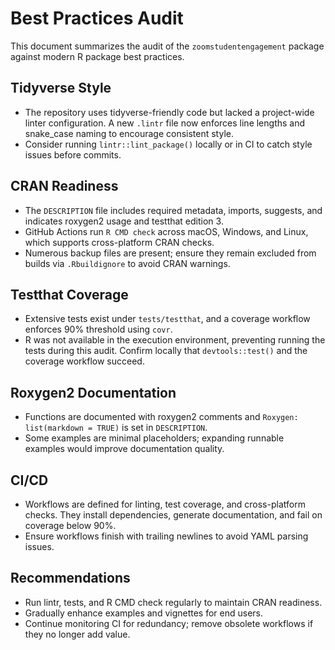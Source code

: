 # Best Practices Audit

This document summarizes the audit of the `zoomstudentengagement` package against modern R package best practices.

## Tidyverse Style
- The repository uses tidyverse-friendly code but lacked a project-wide linter configuration.  A new `.lintr` file now enforces line lengths and snake_case naming to encourage consistent style.
- Consider running `lintr::lint_package()` locally or in CI to catch style issues before commits.

## CRAN Readiness
- The `DESCRIPTION` file includes required metadata, imports, suggests, and indicates roxygen2 usage and testthat edition 3.
- GitHub Actions run `R CMD check` across macOS, Windows, and Linux, which supports cross-platform CRAN checks.
- Numerous backup files are present; ensure they remain excluded from builds via `.Rbuildignore` to avoid CRAN warnings.

## Testthat Coverage
- Extensive tests exist under `tests/testthat`, and a coverage workflow enforces 90% threshold using `covr`.
- R was not available in the execution environment, preventing running the tests during this audit.  Confirm locally that `devtools::test()` and the coverage workflow succeed.

## Roxygen2 Documentation
- Functions are documented with roxygen2 comments and `Roxygen: list(markdown = TRUE)` is set in `DESCRIPTION`.
- Some examples are minimal placeholders; expanding runnable examples would improve documentation quality.

## CI/CD
- Workflows are defined for linting, test coverage, and cross-platform checks.  They install dependencies, generate documentation, and fail on coverage below 90%.
- Ensure workflows finish with trailing newlines to avoid YAML parsing issues.

## Recommendations
- Run lintr, tests, and R CMD check regularly to maintain CRAN readiness.
- Gradually enhance examples and vignettes for end users.
- Continue monitoring CI for redundancy; remove obsolete workflows if they no longer add value.
